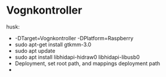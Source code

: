# Vognkontroller


husk:
- -DTarget=Vognkontroller -DPlatform=Raspberry
- sudo apt-get install gtkmm-3.0
- sudo apt update
- sudo apt install libhidapi-hidraw0 libhidapi-libusb0
- Deployment, set root path, and mappings deployment path
- 
